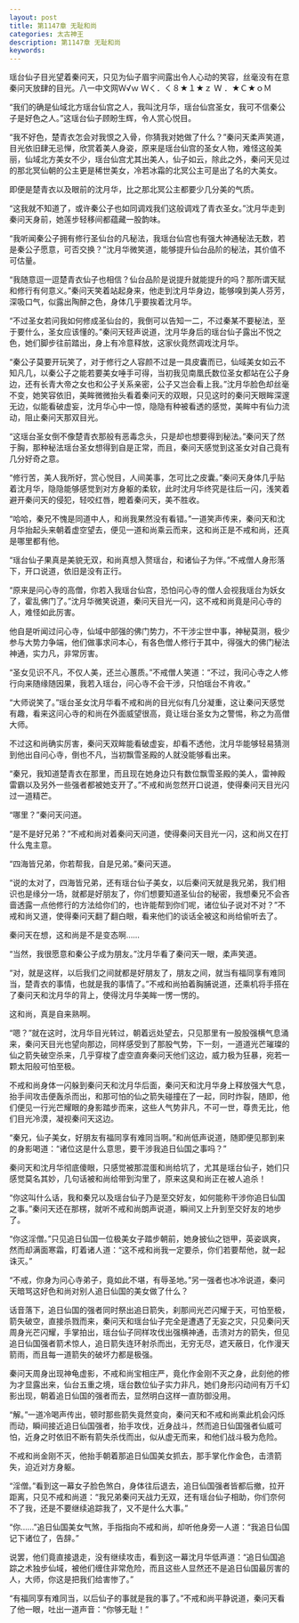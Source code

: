 ```yaml
---
layout: post
title: 第1147章 无耻和尚
categories: 太古神王
description: 第1147章 无耻和尚
keywords:
---
```


瑶台仙子目光望着秦问天，只见为仙子眉宇间露出令人心动的笑容，丝毫没有在意秦问天放肆的目光。八一中文网Ｗ√ｗ Ｗく．く８★１★ｚ Ｗ ．★Ｃ★ｏＭ

“我们的确是仙域北方瑶台仙宫之人，我叫沈月华，瑶台仙宫圣女，我可不信秦公子是好色之人。”这瑶台仙子顾盼生辉，令人赏心悦目。

“我不好色，楚青衣怎会对我恨之入骨，你猜我对她做了什么？”秦问天柔声笑道，目光依旧肆无忌惮，欣赏着美人身姿，原来是瑶台仙宫的圣女人物，难怪这般美丽，仙域北方美女不少，瑶台仙宫尤其出美人，仙子如云，除此之外，秦问天见过的那北冥仙朝的公主更是稀世美女，冷若冰霜的北冥公主可是出了名的大美女。

即便是楚青衣以及眼前的沈月华，比之那北冥公主都要少几分美的气质。

“这我就不知道了，或许秦公子也如同调戏我们这般调戏了青衣圣女。”沈月华走到秦问天身前，她莲步轻移间都蕴藏一股韵味。

“我听闻秦公子拥有修行圣仙台的凡秘法，我瑶台仙宫也有强大神通秘法无数，若是秦公子愿意，可否交换？”沈月华微笑道，能够提升仙台品阶的秘法，其价值不可估量。

“我随意逗一逗楚青衣仙子也相信？仙台品阶是说提升就能提升的吗？那所谓天赋和修行有何意义。”秦问天笑着站起身来，他走到沈月华身边，能够嗅到美人芬芳，深吸口气，似露出陶醉之色，身体几乎要挨着沈月华。

“不过圣女若问我如何修成圣仙台的，我倒可以告知一二，不过秦某不要秘法，至于要什么，圣女应该懂的。”秦问天轻声说道，沈月华身后的瑶台仙子露出不悦之色，她们脚步往前踏出，身上有冷意释放，这家伙竟然调戏沈月华。

“秦公子莫要开玩笑了，对于修行之人容颜不过是一具皮囊而已，仙域美女如云不知凡几，以秦公子之能若要美女唾手可得，当初我见南凰氏数位圣女都站在公子身边，还有长青大帝之女也和公子关系亲密，公子又岂会看上我。”沈月华脸色却丝毫不变，她笑容依旧，美眸微微抬头看着秦问天的双眼，只见这时的秦问天眼眸深邃无边，似能看破虚妄，沈月华心中一惊，隐隐有种被看透的感觉，美眸中有仙力流动，阻止秦问天那双目光。

“这瑶台圣女倒不像楚青衣那般有恶毒念头，只是却也想要得到秘法。”秦问天了然于胸，那种秘法瑶台圣女想得到自是正常，而且，秦问天感觉到这圣女对自己竟有几分好奇之意。

“修行苦，美人我所好，赏心悦目，人间美事，怎可比之皮囊。”秦问天身体几乎贴着沈月华，隐隐能够感觉到对方身躯的柔软，此时沈月华终究是往后一闪，浅笑着避开秦问天的侵犯，轻咬红唇，瞪着秦问天，美不胜收。

“哈哈，秦兄不愧是同道中人，和尚我果然没有看错。”一道笑声传来，秦问天和沈月华抬起头来朝着虚空望去，便见一道和尚乘云而来，这和尚正是不戒和尚，还真是哪里都有他。

“瑶台仙子果真是美貌无双，和尚真想入赘瑶台，和诸仙子为伴。”不戒僧人身形落下，开口说道，依旧是没有正行。

“原来是问心寺的高僧，你若入我瑶台仙宫，恐怕问心寺的僧人会视我瑶台为妖女了，霍乱佛门了。”沈月华微笑说道，秦问天目光一闪，这不戒和尚竟是问心寺的人，难怪如此厉害。

他自是听闻过问心寺，仙域中部强的佛门势力，不干涉尘世中事，神秘莫测，极少参与大势力争端，他们做事求问本心，有各色僧人修行于其中，得强大的佛门秘法神通，实力凡，非常厉害。

“圣女见识不凡，不仅人美，还兰心蕙质。”不戒僧人笑道：“不过，我问心寺之人修行向来随缘随因果，我若入瑶台，问心寺不会干涉，只怕瑶台不肯收。”

“大师说笑了。”瑶台圣女沈月华看不戒和尚的目光似有几分凝重，这让秦问天感觉有趣，看来这问心寺的和尚在外面威望很高，竟让瑶台圣女为之警惕，称之为高僧大师。

不过这和尚确实厉害，秦问天双眸能看破虚妄，却看不透他，沈月华能够轻易猜测到他出自问心寺，倒也不凡，当初飘雪圣殿的人就没能够看出来。

“秦兄，我知道楚青衣在那里，而且现在她身边只有数位飘雪圣殿的美人，雷神殿雷霸以及另外一些强者都被她支开了。”不戒和尚忽然开口说道，使得秦问天目光闪过一道精芒。

“哪里？”秦问天问道。

“是不是好兄弟？”不戒和尚对着秦问天问道，使得秦问天目光一闪，这和尚又在打什么鬼主意。

“四海皆兄弟，你若帮我，自是兄弟。”秦问天道。

“说的太对了，四海皆兄弟，还有瑶台仙子美女，以后秦问天就是我兄弟，我们相识也是缘分一场，就都是好朋友了，你们想要知道圣仙台的秘密，我想秦兄不会吝啬透露一点他修行的方法给你们的，也许能帮到你们呢，诸位仙子说对不对？”不戒和尚又道，使得秦问天翻了翻白眼，看来他们的谈话全被这和尚给偷听去了。

秦问天在想，这和尚是不是变态啊……

“当然，我很愿意和秦公子成为朋友。”沈月华看了秦问天一眼，柔声笑道。

“对，就是这样，以后我们之间就都是好朋友了，朋友之间，就当有福同享有难同当，楚青衣的事情，也就是我的事情了。”不戒和尚拍着胸脯说道，还乘机将手搭在了秦问天和沈月华的背上，使得沈月华美眸一愣一愣的。

这和尚，真是自来熟啊。

“嗯？”就在这时，沈月华目光转过，朝着远处望去，只见那里有一股股强横气息涌来，秦问天目光也望向那边，同样感受到了那股气势，下一刻，一道道光芒璀璨的仙之箭失破空杀来，几乎穿梭了虚空直奔秦问天他们这边，威力极为狂暴，宛若一颗太阳般可怕至极。

不戒和尚身体一闪躲到秦问天和沈月华后面，秦问天和沈月华身上释放强大气息，抬手间攻击便轰杀而出，和那可怕的仙之箭失碰撞在了一起，同时炸裂，随即，他们便见一行光芒耀眼的身影踏步而来，这些人气势非凡，不可一世，尊贵无比，他们目光冷漠，凝视秦问天这边。

“秦兄，仙子美女，好朋友有福同享有难同当啊。”和尚低声说道，随即便见那到来的身影喝道：“诸位这是什么意思，要干涉我追日仙国之事吗？”

秦问天和沈月华彻底傻眼，只感觉被那混蛋和尚给坑了，尤其是瑶台仙子，她们只感觉莫名其妙，几句话被和尚给带到沟里了，原来这臭和尚正在被人追杀！

“你这叫什么话，我和秦兄以及瑶台仙子乃是至交好友，如何能称干涉你追日仙国之事。”秦问天还在那楞，就听不戒和尚朗声说道，瞬间又上升到至交好友的地步了。

“你这淫僧。”只见追日仙国一位极美女子踏步朝前，她身披仙之铠甲，英姿飒爽，然而却满面寒霜，盯着诸人道：“这不戒和尚我一定要杀，你们若要帮他，就一起诛灭。”

“不戒，你身为问心寺弟子，竟如此不堪，有辱圣地。”另一强者也冰冷说道，秦问天暗骂这好色和尚对别人追日仙国的美女做了什么？

话音落下，追日仙国的强者同时祭出追日箭失，刹那间光芒闪耀于天，可怕至极，箭失破空，直接杀戮而来，秦问天和瑶台仙子完全是遭遇了无妄之灾，只见秦问天周身光芒闪耀，手掌拍出，瑶台仙子同样攻伐出强横神通，击溃对方的箭失，但见追日仙国强者箭术惊人，追日箭失连环射杀而出，无穷无尽，遮天蔽日，化作漫天箭雨，而且每一道箭失的破坏力都是极强。

秦问天周身出现神龟虚影，不戒和尚宝相庄严，竟化作金刚不灭之身，此刻他的修为才显露出来，仙台五重之境，瑶台数位仙子实力非凡，她们身形闪动间有万千幻影出现，朝着追日仙国的强者而去，显然明白这样一直防御没用。

“解。”一道冷喝声传出，顿时那些箭失竟然变向，秦问天和不戒和尚乘此机会闪烁而动，瞬间接近追日仙国强者，抬手攻伐，近身战斗，然而追日仙国强者仙威可怕，近身之时依旧不断有箭失杀伐而出，似从虚无而来，和他们战斗极为危险。

不戒和尚金刚不灭，他抬手朝着那追日仙国美女抓去，那手掌化作金色，击溃箭失，迫近对方身躯。

“淫僧。”看到这一幕女子脸色煞白，身体往后退去，追日仙国强者皆都后撤，拉开距离，只见不戒和尚道：“我兄弟秦问天战力无双，还有瑶台仙子相助，你们奈何不了我，还是不要继续追踪我了，又不是什么大事。”

“你……”追日仙国美女气煞，手指指向不戒和尚，却听他身旁一人道：“我追日仙国记下诸位了，告辞。”

说罢，他们竟直接退走，没有继续攻击，看到这一幕沈月华低声道：“追日仙国追踪之术独步仙域，被他们缠住非常危险，而且这些人显然还不是追日仙国最厉害的人，大师，你这是把我们给害惨了。”

“有福同享有难同当，以后仙子的事就是我的事了。”不戒和尚平静说道，秦问天看了他一眼，吐出一道声音：“你够无耻！”
